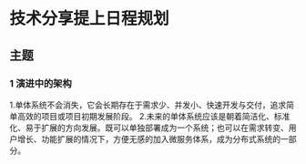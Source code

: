 # 技术分享提上日程规划

## 主题
### 1 演进中的架构

1.单体系统不会消失，它会长期存在于需求少、并发小、快速开发与交付，追求简单高效的项目或项目初期发展阶段。
2.未来的单体系统应该是朝着简洁化、标准化、易于扩展的方向发展。既可以单独部署成为一个系统；也可以在需求转变、用户增长、功能扩展的情况下，方便无感的加入微服务体系，成为分布式系统的一部分。